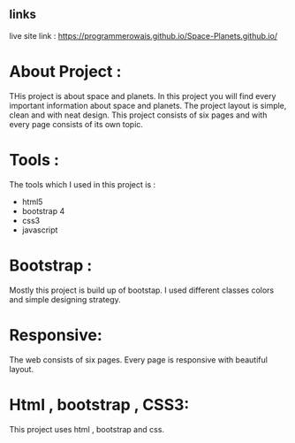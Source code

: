 ## links
live site link :  https://programmerowais.github.io/Space-Planets.github.io/


# About Project :
THis project is about space and planets. In this project you will find every
important information about space and planets. The project layout is simple,
clean and with neat design. This project consists of six pages and with every
page consists of its own topic.


# Tools :

The tools which I used in this project is :

- html5
- bootstrap 4
- css3
- javascript



# Bootstrap :

Mostly this project is build up of bootstap. I used different classes colors and simple
designing strategy.

# Responsive:

The web consists of six pages. Every page is responsive with beautiful layout.

# Html , bootstrap , CSS3:

This project  uses  html , bootstrap and css.